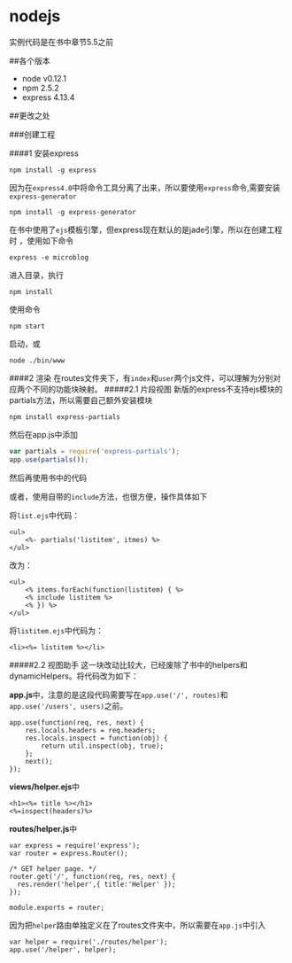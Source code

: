 # nodejs
实例代码是在书中章节5.5之前

##各个版本
* node v0.12.1
* npm 2.5.2
* express 4.13.4

##更改之处

###创建工程

####1 安装express
```
npm install -g express
```
因为在`express4.0`中将命令工具分离了出来，所以要使用`express`命令,需要安装`express-generator`

```
npm install -g express-generator
```

在书中使用了`ejs`模板引擎，但express现在默认的是jade引擎，所以在创建工程时
，使用如下命令
```
express -e microblog
```
进入目录，执行
```
npm install
```
使用命令
```
npm start
```
启动，或
```
node ./bin/www
```
####2 渲染
在routes文件夹下，有`index`和`user`两个js文件，可以理解为分别对应两个不同的功能块映射。
#####2.1 片段视图
新版的express不支持ejs模块的partials方法，所以需要自己额外安装模块
```
npm install express-partials
```
然后在app.js中添加
```javascript
var partials = require('express-partials');
app.use(partials());
```
然后再使用书中的代码

或者，使用自带的`include`方法，也很方便，操作具体如下

将`list.ejs`中代码：

```
<ul>
	<%- partials('listitem', itmes) %>
</ul>
```
改为：

```
<ul>
	<% items.forEach(function(listitem) { %>
	<% include listitem %>
	<% }) %>
</ul>
```
将`listitem.ejs`中代码为：
```
<li><%= listitem %></li>
```

#####2.2 视图助手
这一块改动比较大，已经废除了书中的helpers和dynamicHelpers。将代码改为如下：

**app.js**中，注意的是这段代码需要写在`app.use('/', routes)`和`app.use('/users', users)`之前。
```
app.use(function(req, res, next) {
	res.locals.headers = req.headers;
	res.locals.inspect = function(obj) {
		return util.inspect(obj, true);
	};
	next();
});
```
**views/helper.ejs**中
```
<h1><%= title %></h1>
<%=inspect(headers)%>
```
**routes/helper.js**中
```
var express = require('express');
var router = express.Router();

/* GET helper page. */
router.get('/', function(req, res, next) {
  res.render('helper',{ title:'Helper' });
});

module.exports = router;
```
因为把`helper`路由单独定义在了routes文件夹中，所以需要在`app.js`中引入
```
var helper = require('./routes/helper');
app.use('/helper', helper);
```

